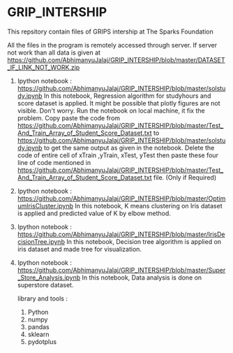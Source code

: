 # GRIP_INTERSHIP
This repsitory contain files of GRIPS intership at The Sparks Foundation


All the files in the program is remotely accessed through server.
If server not work than all data is given at https://github.com/AbhimanyuJalaj/GRIP_INTERSHIP/blob/master/DATASET_IF_LINK_NOT_WORK.zip

1) Ipython notebook : https://github.com/AbhimanyuJalaj/GRIP_INTERSHIP/blob/master/solstudy.ipynb
   In this notebook, Regression algorithm for studyhours and score dataset is applied. 
   It might be possible that plotly figures are not visible. Don't worry. Run the notebook on local machine, it fix the problem.
   Copy paste the code from https://github.com/AbhimanyuJalaj/GRIP_INTERSHIP/blob/master/Test_And_Train_Array_of_Student_Score_Dataset.txt to          https://github.com/AbhimanyuJalaj/GRIP_INTERSHIP/blob/master/solstudy.ipynb to get the same output as given in the notebook.
   Delete the code of entire cell of xTrain ,yTrain, xTest, yTest then paste these four line of code mentioned in https://github.com/AbhimanyuJalaj/GRIP_INTERSHIP/blob/master/Test_And_Train_Array_of_Student_Score_Dataset.txt file. (Only if Required)
   
2) Ipython notebook : https://github.com/AbhimanyuJalaj/GRIP_INTERSHIP/blob/master/OptimumIrisCluster.ipynb
   In this notebook, K means clustering on Iris dataset is applied and predicted value of K by elbow method.

3) Ipython notebook : https://github.com/AbhimanyuJalaj/GRIP_INTERSHIP/blob/master/IrisDecisionTree.ipynb
   In this notebook, Decision tree algorithm is applied on iris dataset and made tree for visualization. 
   
4) Ipython notebook : https://github.com/AbhimanyuJalaj/GRIP_INTERSHIP/blob/master/Super_Store_Analysis.ipynb
   In this notebook, Data analysis is done on superstore dataset.
   
   library and tools :
      1) Python
      2) numpy 
      3) pandas
      4) sklearn
      5) pydotplus
   
